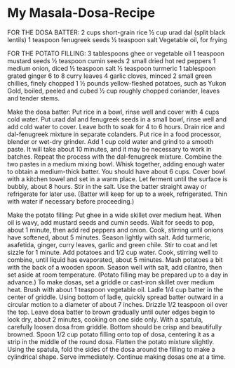 # My Masala-Dosa-Recipe

FOR THE DOSA BATTER: 2 cups short-grain rice ½ cup urad dal (split black lentils) 1 teaspoon fenugreek seeds ½ teaspoon salt Vegetable oil, for frying

FOR THE POTATO FILLING: 3 tablespoons ghee or vegetable oil 1 teaspoon mustard seeds ½ teaspoon cumin seeds 2 small dried hot red peppers 1 medium onion, diced ½ teaspoon salt ½ teaspoon turmeric 1 tablespoon grated ginger 6 to 8 curry leaves 4 garlic cloves, minced 2 small green chillies, finely chopped 1 ½ pounds yellow-fleshed potatoes, such as Yukon Gold, boiled, peeled and cubed ½ cup roughly chopped coriander, leaves and tender stems.


Make the dosa batter: Put rice in a bowl, rinse well and cover with 4 cups cold water. Put urad dal and fenugreek seeds in a small bowl, rinse well and add cold water to cover. Leave both to soak for 4 to 6 hours. Drain rice and dal-fenugreek mixture in separate colanders. Put rice in a food processor, blender or wet-dry grinder. Add 1 cup cold water and grind to a smooth paste. It will take about 10 minutes, and it may be necessary to work in batches. Repeat the process with the dal-fenugreek mixture. Combine the two pastes in a medium mixing bowl. Whisk together, adding enough water to obtain a medium-thick batter. You should have about 6 cups. Cover bowl with a kitchen towel and set in a warm place. Let ferment until the surface is bubbly, about 8 hours. Stir in the salt. Use the batter straight away or refrigerate for later use. (Batter will keep for up to a week, refrigerated. Thin with water if necessary before proceeding.)

Make the potato filling: Put ghee in a wide skillet over medium heat. When oil is wavy, add mustard seeds and cumin seeds. Wait for seeds to pop, about 1 minute, then add red peppers and onion. Cook, stirring until onions have softened, about 5 minutes. Season lightly with salt. Add turmeric, asafetida, ginger, curry leaves, garlic and green chile. Stir to coat and let sizzle for 1 minute. Add potatoes and 1/2 cup water. Cook, stirring well to combine, until liquid has evaporated, about 5 minutes. Mash potatoes a bit with the back of a wooden spoon. Season well with salt, add cilantro, then set aside at room temperature. (Potato filling may be prepared up to a day in advance.) To make dosas, set a griddle or cast-iron skillet over medium heat. Brush with about 1 teaspoon vegetable oil. Ladle 1/4 cup batter in the center of griddle. Using bottom of ladle, quickly spread batter outward in a circular motion to a diameter of about 7 inches. Drizzle 1/2 teaspoon oil over the top. Leave dosa batter to brown gradually until outer edges begin to look dry, about 2 minutes, cooking on one side only. With a spatula, carefully loosen dosa from griddle. Bottom should be crisp and beautifully browned. Spoon 1/2 cup potato filling onto top of dosa, centering it as a strip in the middle of the round dosa. Flatten the potato mixture slightly. Using the spatula, fold the sides of the dosa around the filling to make a cylindrical shape. Serve immediately. Continue making dosas one at a time.
